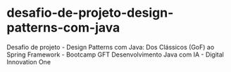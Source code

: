 # desafio-de-projeto-design-patterns-com-java
Desafio de projeto - Design Patterns com Java: Dos Clássicos (GoF) ao Spring Framework - Bootcamp GFT Desenvolvimento Java com IA - Digital Innovation One
